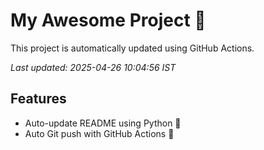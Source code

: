 # My Awesome Project 🚀

This project is automatically updated using GitHub Actions.

_Last updated: 2025-04-26 10:04:56 IST_

## Features
- Auto-update README using Python 🐍
- Auto Git push with GitHub Actions 🤖
